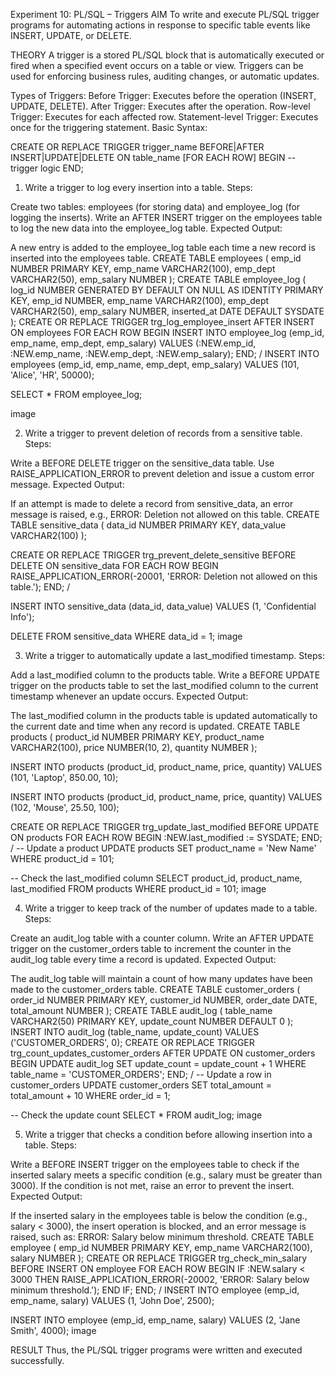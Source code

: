 Experiment 10: PL/SQL – Triggers
AIM
To write and execute PL/SQL trigger programs for automating actions in response to specific table events like INSERT, UPDATE, or DELETE.

THEORY
A trigger is a stored PL/SQL block that is automatically executed or fired when a specified event occurs on a table or view. Triggers can be used for enforcing business rules, auditing changes, or automatic updates.

Types of Triggers:
Before Trigger: Executes before the operation (INSERT, UPDATE, DELETE).
After Trigger: Executes after the operation.
Row-level Trigger: Executes for each affected row.
Statement-level Trigger: Executes once for the triggering statement.
Basic Syntax:

CREATE OR REPLACE TRIGGER trigger_name
BEFORE|AFTER INSERT|UPDATE|DELETE ON table_name
[FOR EACH ROW]
BEGIN
   -- trigger logic
END;
1. Write a trigger to log every insertion into a table.
Steps:

Create two tables: employees (for storing data) and employee_log (for logging the inserts).
Write an AFTER INSERT trigger on the employees table to log the new data into the employee_log table.
Expected Output:

A new entry is added to the employee_log table each time a new record is inserted into the employees table.
CREATE TABLE employees (
    emp_id     NUMBER PRIMARY KEY,
    emp_name   VARCHAR2(100),
    emp_dept   VARCHAR2(50),
    emp_salary NUMBER
);
CREATE TABLE employee_log (
    log_id       NUMBER GENERATED BY DEFAULT ON NULL AS IDENTITY PRIMARY KEY,
    emp_id       NUMBER,
    emp_name     VARCHAR2(100),
    emp_dept     VARCHAR2(50),
    emp_salary   NUMBER,
    inserted_at  DATE DEFAULT SYSDATE
);
CREATE OR REPLACE TRIGGER trg_log_employee_insert
AFTER INSERT ON employees
FOR EACH ROW
BEGIN
    INSERT INTO employee_log (emp_id, emp_name, emp_dept, emp_salary)
    VALUES (:NEW.emp_id, :NEW.emp_name, :NEW.emp_dept, :NEW.emp_salary);
END;
/
INSERT INTO employees (emp_id, emp_name, emp_dept, emp_salary)
VALUES (101, 'Alice', 'HR', 50000);

SELECT * FROM employee_log;

image

2. Write a trigger to prevent deletion of records from a sensitive table.
Steps:

Write a BEFORE DELETE trigger on the sensitive_data table.
Use RAISE_APPLICATION_ERROR to prevent deletion and issue a custom error message.
Expected Output:

If an attempt is made to delete a record from sensitive_data, an error message is raised, e.g., ERROR: Deletion not allowed on this table.
CREATE TABLE sensitive_data (
    data_id    NUMBER PRIMARY KEY,
    data_value VARCHAR2(100)
);

CREATE OR REPLACE TRIGGER trg_prevent_delete_sensitive
BEFORE DELETE ON sensitive_data
FOR EACH ROW
BEGIN
    RAISE_APPLICATION_ERROR(-20001, 'ERROR: Deletion not allowed on this table.');
END;
/

INSERT INTO sensitive_data (data_id, data_value) VALUES (1, 'Confidential Info');


DELETE FROM sensitive_data WHERE data_id = 1;
image

3. Write a trigger to automatically update a last_modified timestamp.
Steps:

Add a last_modified column to the products table.
Write a BEFORE UPDATE trigger on the products table to set the last_modified column to the current timestamp whenever an update occurs.
Expected Output:

The last_modified column in the products table is updated automatically to the current date and time when any record is updated.
CREATE TABLE products (
    product_id     NUMBER PRIMARY KEY,
    product_name   VARCHAR2(100),
    price          NUMBER(10, 2),
    quantity       NUMBER
);

INSERT INTO products (product_id, product_name, price, quantity)
VALUES (101, 'Laptop', 850.00, 10);

INSERT INTO products (product_id, product_name, price, quantity)
VALUES (102, 'Mouse', 25.50, 100);


CREATE OR REPLACE TRIGGER trg_update_last_modified
BEFORE UPDATE ON products
FOR EACH ROW
BEGIN
    :NEW.last_modified := SYSDATE;
END;
/
-- Update a product
UPDATE products
SET product_name = 'New Name'
WHERE product_id = 101;

-- Check the last_modified column
SELECT product_id, product_name, last_modified
FROM products
WHERE product_id = 101;
image

4. Write a trigger to keep track of the number of updates made to a table.
Steps:

Create an audit_log table with a counter column.
Write an AFTER UPDATE trigger on the customer_orders table to increment the counter in the audit_log table every time a record is updated.
Expected Output:

The audit_log table will maintain a count of how many updates have been made to the customer_orders table.
CREATE TABLE customer_orders (
    order_id     NUMBER PRIMARY KEY,
    customer_id  NUMBER,
    order_date   DATE,
    total_amount NUMBER
);
CREATE TABLE audit_log (
    table_name     VARCHAR2(50) PRIMARY KEY,
    update_count   NUMBER DEFAULT 0
);
INSERT INTO audit_log (table_name, update_count)
VALUES ('CUSTOMER_ORDERS', 0);
CREATE OR REPLACE TRIGGER trg_count_updates_customer_orders
AFTER UPDATE ON customer_orders
BEGIN
    UPDATE audit_log
    SET update_count = update_count + 1
    WHERE table_name = 'CUSTOMER_ORDERS';
END;
/
-- Update a row in customer_orders
UPDATE customer_orders
SET total_amount = total_amount + 10
WHERE order_id = 1;

-- Check the update count
SELECT * FROM audit_log;
image

5. Write a trigger that checks a condition before allowing insertion into a table.
Steps:

Write a BEFORE INSERT trigger on the employees table to check if the inserted salary meets a specific condition (e.g., salary must be greater than 3000).
If the condition is not met, raise an error to prevent the insert.
Expected Output:

If the inserted salary in the employees table is below the condition (e.g., salary < 3000), the insert operation is blocked, and an error message is raised, such as: ERROR: Salary below minimum threshold.
CREATE TABLE employee (
    emp_id     NUMBER PRIMARY KEY,
    emp_name   VARCHAR2(100),
    salary     NUMBER
);
CREATE OR REPLACE TRIGGER trg_check_min_salary
BEFORE INSERT ON employee
FOR EACH ROW
BEGIN
    IF :NEW.salary < 3000 THEN
        RAISE_APPLICATION_ERROR(-20002, 'ERROR: Salary below minimum threshold.');
    END IF;
END;
/
INSERT INTO employee (emp_id, emp_name, salary)
VALUES (1, 'John Doe', 2500);

INSERT INTO employee (emp_id, emp_name, salary)
VALUES (2, 'Jane Smith', 4000);
image

RESULT
Thus, the PL/SQL trigger programs were written and executed successfully.
